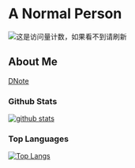 <!--
**dsx137/dsx137** is a ✨ _special_ ✨ repository because its `README.md` (this file) appears on your GitHub profile.

Here are some ideas to get you started:

- 🔭 I’m currently working on ...
- 🌱 I’m currently learning ...
- 👯 I’m looking to collaborate on ...
- 🤔 I’m looking for help with ...
- 💬 Ask me about ...
- 📫 How to reach me: ...
- 😄 Pronouns: ...
- ⚡ Fun fact: ...
-->

# A Normal Person

![这是访问量计数，如果看不到请刷新](https://jwenjian-visitor-badge-5.glitch.me/badge?page_id=dsx137.dsx137.readme)

## About Me

[DNote](//dsx137.github.io/DNote)

### Github Stats
[![github stats](https://github-readme-stats-git-masterrstaa-rickstaa.vercel.app/api?username=dsx137&show_icons=true&count_private=true&include_all_commits=true&line_height=28&hide_rank=false&theme=radical)](https://github.com/anuraghazra/github-readme-stats)


### Top Languages
[![Top Langs](https://github-readme-stats-git-masterrstaa-rickstaa.vercel.app/api/top-langs/?username=dsx137&layout=compact&langs_count=14&hide=stylus,smarty,html,javascript,css,smalltalk,cmake&count_private=true&theme=radical)](https://github.com/anuraghazra/github-readme-stats)
